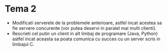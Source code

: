 # Tema 2

- Modificati serverele de la problemele anterioare, astfel incat acestea sa fie servere concurente (vor putea deservi in paralel mai multi clienti).
- Rescrieti cel putin un client in alt limbaj de programare (Java, Python) astfel incat aceasta sa poata comunica cu succes cu un server scris in limbajul C.